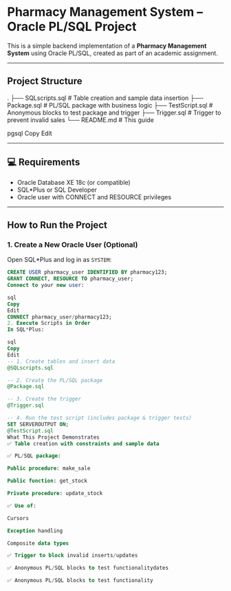 # Pharmacy Management System – Oracle PL/SQL Project

This is a simple backend implementation of a **Pharmacy Management System** using Oracle PL/SQL, created as part of an academic assignment.

---

## Project Structure

.
├── SQLscripts.sql # Table creation and sample data insertion
├── Package.sql # PL/SQL package with business logic
├── TestScript.sql # Anonymous blocks to test package and trigger
├── Trigger.sql # Trigger to prevent invalid sales
└── README.md # This guide

pgsql
Copy
Edit

---

## 💻 Requirements

- Oracle Database XE 18c (or compatible)
- SQL*Plus or SQL Developer
- Oracle user with CONNECT and RESOURCE privileges

---

## How to Run the Project

### 1. **Create a New Oracle User (Optional)**

Open SQL*Plus and log in as `SYSTEM`:

```sql
CREATE USER pharmacy_user IDENTIFIED BY pharmacy123;
GRANT CONNECT, RESOURCE TO pharmacy_user;
Connect to your new user:

sql
Copy
Edit
CONNECT pharmacy_user/pharmacy123;
2. Execute Scripts in Order
In SQL*Plus:

sql
Copy
Edit
-- 1. Create tables and insert data
@SQLscripts.sql

-- 2. Create the PL/SQL package
@Package.sql

-- 3. Create the trigger
@Trigger.sql

-- 4. Run the test script (includes package & trigger tests)
SET SERVEROUTPUT ON;
@TestScript.sql
What This Project Demonstrates
✅ Table creation with constraints and sample data

✅ PL/SQL package:

Public procedure: make_sale

Public function: get_stock

Private procedure: update_stock

✅ Use of:

Cursors

Exception handling

Composite data types

✅ Trigger to block invalid inserts/updates

✅ Anonymous PL/SQL blocks to test functionalitydates

✅ Anonymous PL/SQL blocks to test functionality

